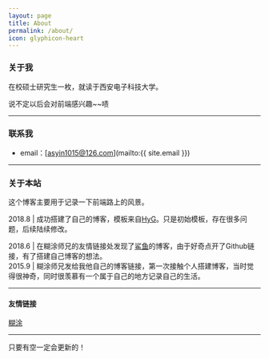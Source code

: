 ```yaml
---
layout: page
title: About
permalink: /about/
icon: glyphicon-heart
---
```


### 关于我
  

在校硕士研究生一枚，就读于西安电子科技大学。

说不定以后会对前端感兴趣~~啧

---

### 联系我

* email：[asyin1015@126.com](mailto:{{ site.email }})

---

### 关于本站   

这个博客主要用于记录一下前端路上的风景。

2018.8         |  成功搭建了自己的博客，模板来自[HyG](https://github.com/Gaohaoyang)。只是初始模板，存在很多问题，后续陆续修改。

2018.6         |  在糊涂师兄的友情链接处发现了[鲨鱼](https://kingsfish.github.io/)的博客，由于好奇点开了Github链接，有了搭建自己博客的想法。  
2015.9         |  糊涂师兄发给我他自己的博客链接，第一次接触个人搭建博客，当时觉得很神奇，同时很羡慕有一个属于自己的地方记录自己的生活。  

---

#### 友情链接

[糊涂](http://gaocong.org/blog/) 

---

只要有空一定会更新的！